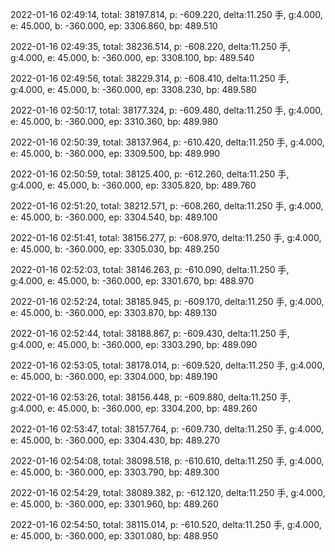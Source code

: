 2022-01-16 02:49:14, total: 38197.814, p: -609.220, delta:11.250 手, g:4.000, e: 45.000, b: -360.000, ep: 3306.860, bp: 489.510

2022-01-16 02:49:35, total: 38236.514, p: -608.220, delta:11.250 手, g:4.000, e: 45.000, b: -360.000, ep: 3308.100, bp: 489.540

2022-01-16 02:49:56, total: 38229.314, p: -608.410, delta:11.250 手, g:4.000, e: 45.000, b: -360.000, ep: 3308.230, bp: 489.580

2022-01-16 02:50:17, total: 38177.324, p: -609.480, delta:11.250 手, g:4.000, e: 45.000, b: -360.000, ep: 3310.360, bp: 489.980

2022-01-16 02:50:39, total: 38137.964, p: -610.420, delta:11.250 手, g:4.000, e: 45.000, b: -360.000, ep: 3309.500, bp: 489.990

2022-01-16 02:50:59, total: 38125.400, p: -612.260, delta:11.250 手, g:4.000, e: 45.000, b: -360.000, ep: 3305.820, bp: 489.760

2022-01-16 02:51:20, total: 38212.571, p: -608.260, delta:11.250 手, g:4.000, e: 45.000, b: -360.000, ep: 3304.540, bp: 489.100

2022-01-16 02:51:41, total: 38156.277, p: -608.970, delta:11.250 手, g:4.000, e: 45.000, b: -360.000, ep: 3305.030, bp: 489.250

2022-01-16 02:52:03, total: 38146.263, p: -610.090, delta:11.250 手, g:4.000, e: 45.000, b: -360.000, ep: 3301.670, bp: 488.970

2022-01-16 02:52:24, total: 38185.945, p: -609.170, delta:11.250 手, g:4.000, e: 45.000, b: -360.000, ep: 3303.870, bp: 489.130

2022-01-16 02:52:44, total: 38188.867, p: -609.430, delta:11.250 手, g:4.000, e: 45.000, b: -360.000, ep: 3303.290, bp: 489.090

2022-01-16 02:53:05, total: 38178.014, p: -609.520, delta:11.250 手, g:4.000, e: 45.000, b: -360.000, ep: 3304.000, bp: 489.190

2022-01-16 02:53:26, total: 38156.448, p: -609.880, delta:11.250 手, g:4.000, e: 45.000, b: -360.000, ep: 3304.200, bp: 489.260

2022-01-16 02:53:47, total: 38157.764, p: -609.730, delta:11.250 手, g:4.000, e: 45.000, b: -360.000, ep: 3304.430, bp: 489.270

2022-01-16 02:54:08, total: 38098.518, p: -610.610, delta:11.250 手, g:4.000, e: 45.000, b: -360.000, ep: 3303.790, bp: 489.300

2022-01-16 02:54:29, total: 38089.382, p: -612.120, delta:11.250 手, g:4.000, e: 45.000, b: -360.000, ep: 3301.960, bp: 489.260

2022-01-16 02:54:50, total: 38115.014, p: -610.520, delta:11.250 手, g:4.000, e: 45.000, b: -360.000, ep: 3301.080, bp: 488.950